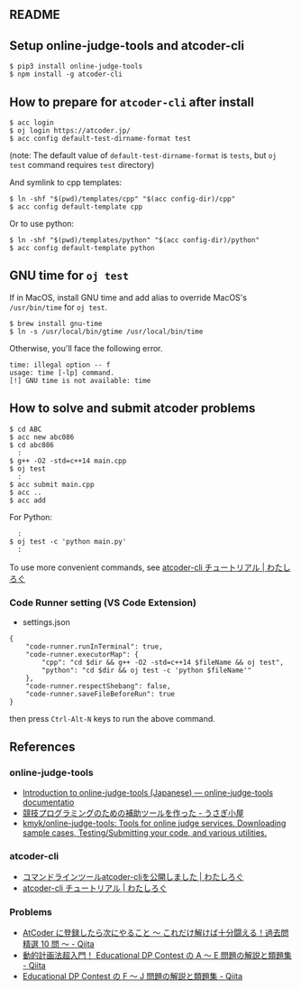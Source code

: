 README
---

## Setup online-judge-tools and atcoder-cli

```
$ pip3 install online-judge-tools
$ npm install -g atcoder-cli
```

## How to prepare for `atcoder-cli` after install

```
$ acc login
$ oj login https://atcoder.jp/
$ acc config default-test-dirname-format test
```

(note: The default value of `default-test-dirname-format` is `tests`, but `oj test` command requires `test` directory)

And symlink to cpp templates:
```
$ ln -shf "$(pwd)/templates/cpp" "$(acc config-dir)/cpp"
$ acc config default-template cpp
```

Or to use python:
```
$ ln -shf "$(pwd)/templates/python" "$(acc config-dir)/python"
$ acc config default-template python
```


## GNU time for `oj test`

If in MacOS, install GNU time and add alias to override MacOS's `/usr/bin/time` for `oj test`.
```
$ brew install gnu-time
$ ln -s /usr/local/bin/gtime /usr/local/bin/time
```

Otherwise, you'll face the following error.
```
time: illegal option -- f
usage: time [-lp] command.
[!] GNU time is not available: time
```

## How to solve and submit atcoder problems

```
$ cd ABC
$ acc new abc086
$ cd abc086
  :
$ g++ -O2 -std=c++14 main.cpp
$ oj test
  :
$ acc submit main.cpp
$ acc ..
$ acc add
```

For Python:
```
  :
$ oj test -c 'python main.py'
  :
```

To use more convenient commands, see [atcoder\-cli チュートリアル \| わたしろぐ](http://tatamo.81.la/blog/2018/12/07/atcoder-cli-tutorial/)


### Code Runner setting (VS Code Extension)
- settings.json
```
{
    "code-runner.runInTerminal": true,
    "code-runner.executorMap": {
        "cpp": "cd $dir && g++ -O2 -std=c++14 $fileName && oj test",
        "python": "cd $dir && oj test -c 'python $fileName'"
    },
    "code-runner.respectShebang": false,
    "code-runner.saveFileBeforeRun": true
}
```
then press `Ctrl-Alt-N` keys to run the above command.

## References

### online-judge-tools
- [Introduction to online-judge-tools (Japanese) — online-judge-tools documentatio](https://online-judge-tools.readthedocs.io/en/master/introduction.ja.htm)
- [競技プログラミングのための補助ツールを作った \- うさぎ小屋](https://kimiyuki.net/blog/2017/01/19/pr-online-judge-tools/)
- [kmyk/online\-judge\-tools: Tools for online judge services\. Downloading sample cases, Testing/Submitting your code, and various utilities\.](https://github.com/kmyk/online-judge-tools)

### atcoder-cli
- [コマンドラインツールatcoder\-cliを公開しました \| わたしろぐ](http://tatamo.81.la/blog/2018/12/07/atcoder-cli/)
- [atcoder\-cli チュートリアル \| わたしろぐ](http://tatamo.81.la/blog/2018/12/07/atcoder-cli-tutorial/)

### Problems
- [AtCoder に登録したら次にやること ～ これだけ解けば十分闘える！過去問精選 10 問 ～ - Qiita](https://qiita.com/drken/items/fd4e5e3630d0f5859067)
- [動的計画法超入門！ Educational DP Contest の A ～ E 問題の解説と類題集 \- Qiita](https://qiita.com/drken/items/dc53c683d6de8aeacf5a)
- [Educational DP Contest の F ～ J 問題の解説と類題集 \- Qiita](https://qiita.com/drken/items/03c7db44ccd27820ea0d)

